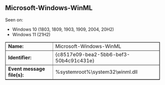 ## Microsoft-Windows-WinML

Seen on:
* Windows 10 (1803, 1809, 1903, 1909, 2004, 20H2)
* Windows 11 (21H2)

<table border="1" class="docutils">
  <tbody>
    <tr>
      <td><b>Name:</b></td>
      <td>Microsoft-Windows-WinML</td>
    </tr>
    <tr>
      <td><b>Identifier:</b></td>
      <td>{c8517e09-bea2-5bb6-bef3-50b4c91c431e}</td>
    </tr>
    <tr>
      <td><b>Event message file(s):</b></td>
      <td>%systemroot%\system32\winml.dll</td>
    </tr>
  </tbody>
</table>

&nbsp;

